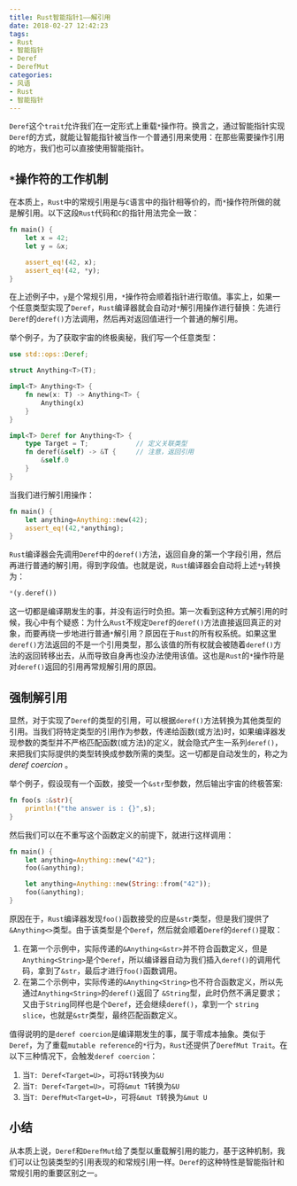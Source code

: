 ```yaml
---
title: Rust智能指针1——解引用
date: 2018-02-27 12:42:23
tags:
- Rust
- 智能指针
- Deref
- DerefMut
categories:
- 风语
- Rust
- 智能指针
---
```


`Deref`这个`trait`允许我们在一定形式上重载`*`操作符。换言之，通过智能指针实现`Deref`的方式，就能让智能指针被当作一个普通引用来使用：在那些需要操作引用的地方，我们也可以直接使用智能指针。

## `*`操作符的工作机制

在本质上，`Rust`中的常规引用是与`C`语言中的指针相等价的，而`*`操作符所做的就是解引用。以下这段`Rust`代码和`C`的指针用法完全一致：
```Rust
fn main() {
    let x = 42;
    let y = &x;

    assert_eq!(42, x);
    assert_eq!(42, *y);
}
```
在上述例子中，`y`是个常规引用，`*`操作符会顺着指针进行取值。事实上，如果一个任意类型实现了`Deref`，`Rust`编译器就会自动对`*`解引用操作进行替换：先进行`Deref`的`deref()`方法调用，然后再对返回值进行一个普通的解引用。

举个例子，为了获取宇宙的终极奥秘，我们写一个任意类型：
<!--more-->
```Rust
use std::ops::Deref;

struct Anything<T>(T);

impl<T> Anything<T> {
    fn new(x: T) -> Anything<T> {
        Anything(x)
    }
}

impl<T> Deref for Anything<T> {
    type Target = T;            // 定义关联类型
    fn deref(&self) -> &T {     // 注意，返回引用
        &self.0
    }
}
```
当我们进行解引用操作：
```Rust
fn main() {
    let anything=Anything::new(42);
    assert_eq!(42,*anything);
}
```
`Rust`编译器会先调用`Deref`中的`deref()`方法，返回自身的第一个字段引用，然后再进行普通的解引用，得到字段值。也就是说，`Rust`编译器会自动将上述`*y`转换为：
```Rust
*(y.deref())
```
这一切都是编译期发生的事，并没有运行时负担。第一次看到这种方式解引用的时候，我心中有个疑惑：为什么`Rust`不规定`Deref`的`deref()`方法直接返回真正的对象，而要再绕一步地进行普通`*`解引用？原因在于`Rust`的所有权系统。如果这里`deref()`方法返回的不是一个引用类型，那么该值的所有权就会被随着`deref()`方法的返回转移出去，从而导致自身再也没办法使用该值。这也是`Rust`的`*`操作符是对`deref()`返回的引用再常规解引用的原因。

## 强制解引用

显然，对于实现了`Deref`的类型的引用，可以根据`deref()`方法转换为其他类型的引用。当我们将特定类型的引用作为参数，传递给函数(或方法)时，如果编译器发现参数的类型并不严格匹配函数(或方法)的定义，就会隐式产生一系列`deref()`，来把我们实际提供的类型转换成参数所需的类型。这一切都是自动发生的，称之为 *deref coercion* 。

举个例子，假设现有一个函数，接受一个`&str`型参数，然后输出宇宙的终极答案:
```Rust
fn foo(s :&str){
    println!("the answer is : {}",s);
}
```
然后我们可以在不重写这个函数定义的前提下，就进行这样调用：
```Rust
fn main() {
    let anything=Anything::new("42");
    foo(&anything);

    let anything=Anything::new(String::from("42"));
    foo(&anything);
}
```
原因在于，`Rust`编译器发现`foo()`函数接受的应是`&str`类型，但是我们提供了`&Anything<>`类型。由于该类型是个`Deref`，然后就会顺着`Deref`的`deref()`提取：
1. 在第一个示例中，实际传递的`&Anything<&str>`并不符合函数定义，但是`Anything<String>`是个`Deref`，所以编译器自动为我们插入`deref()`的调用代码，拿到了`&str`，最后才进行`foo()`函数调用。
2. 在第二个示例中，实际传递的`&Anything<String>`也不符合函数定义，所以先通过`Anything<String>`的`deref()`返回了 `&String`型，此时仍然不满足要求；又由于`String`同样也是个`Deref`，还会继续`deref()`，拿到一个 `string slice`，也就是`&str`类型，最终匹配函数定义。

值得说明的是`deref coercion`是编译期发生的事，属于零成本抽象。类似于`Deref`，为了重载`mutable reference`的`*`行为，`Rust`还提供了`DerefMut Trait`。在以下三种情况下，会触发`deref coercion`：
1. 当`T: Deref<Target=U>`，可将`&T`转换为`&U`
2. 当`T: Deref<Target=U>`，可将`&mut T`转换为`&U` 
3. 当`T: DerefMut<Target=U>`，可将`&mut T`转换为`&mut U` 

## 小结

从本质上说，`Deref`和`DerefMut`给了类型以重载解引用的能力，基于这种机制，我们可以让包装类型的引用表现的和常规引用一样。`Deref`的这种特性是智能指针和常规引用的重要区别之一。